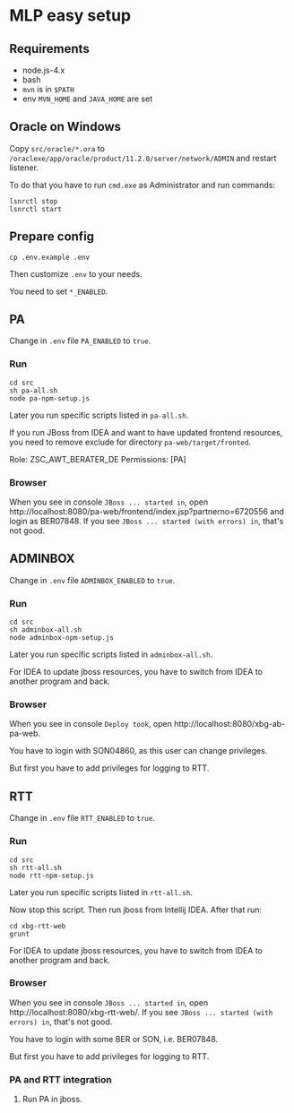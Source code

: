 # MLP easy setup

## Requirements

- node.js-4.x
- bash
- `mvn` is in `$PATH`
- env `MVN_HOME` and `JAVA_HOME` are set

## Oracle on Windows

Copy `src/oracle/*.ora` to `/oraclexe/app/oracle/product/11.2.0/server/network/ADMIN` and restart listener.

To do that you have to run `cmd.exe` as Administrator and run commands:

```
lsnrctl stop
lsnrctl start
```

## Prepare config

`cp .env.example .env`

Then customize `.env` to your needs.

You need to set `*_ENABLED`.

## PA

Change in `.env` file `PA_ENABLED` to `true`.

### Run

```
cd src
sh pa-all.sh
node pa-npm-setup.js
```

Later you run specific scripts listed in `pa-all.sh`.

If you run JBoss from IDEA and want to have updated frontend resources, you need to remove exclude for directory `pa-web/target/fronted`.

Role: ZSC_AWT_BERATER_DE
Permissions: [PA]

### Browser

When you see in console `JBoss ... started in`, open http://localhost:8080/pa-web/frontend/index.jsp?partnerno=6720556 and login as BER07848. If you see `JBoss ... started (with errors) in`, that's not good.


## ADMINBOX

Change in `.env` file `ADMINBOX_ENABLED` to `true`.

### Run

```
cd src
sh adminbox-all.sh
node adminbox-npm-setup.js
```

Later you run specific scripts listed in `adminbox-all.sh`.

For IDEA to update jboss resources, you have to switch from IDEA to another program and back.

### Browser

When you see in console `Deploy took`, open http://localhost:8080/xbg-ab-pa-web.

You have to login with SON04860, as this user can change privileges.

But first you have to add privileges for logging to RTT.


## RTT

Change in `.env` file `RTT_ENABLED` to `true`.

### Run

```
cd src
sh rtt-all.sh
node rtt-npm-setup.js
```

Later you run specific scripts listed in `rtt-all.sh`.

Now stop this script. Then run jboss from Intellij IDEA. After that run:

```
cd xbg-rtt-web
grunt
```

For IDEA to update jboss resources, you have to switch from IDEA to another program and back.

### Browser

When you see in console `JBoss ... started in`, open http://localhost:8080/xbg-rtt-web/. If you see `JBoss ... started (with errors) in`, that's not good.

You have to login with some BER or SON, i.e. BER07848.

But first you have to add privileges for logging to RTT.

### PA and RTT integration

1. Run PA in jboss.
